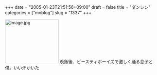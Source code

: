 +++
date = "2005-01-23T21:51:56+09:00"
draft = false
title = "ダンシン"
categories = ["moblog"]
slug = "1337"
+++

<img src="http://ieiriblog.jugem.cc/?image=4115" class="pict" width="176" height="144" alt="image.jpg" />
晩飯後、ビースティボーイズで激しく踊る息子と僕。いい汗かいた
